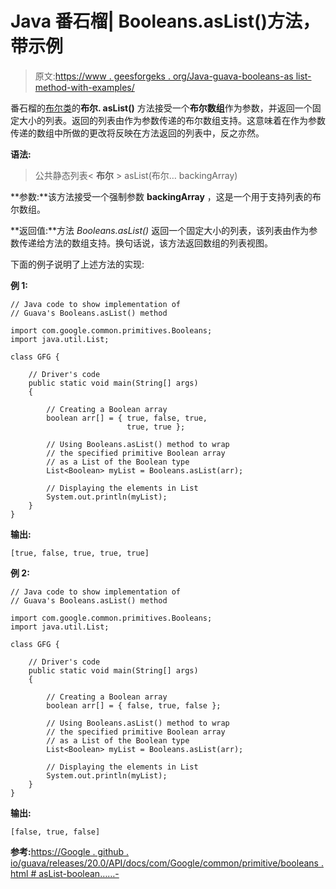 # Java 番石榴| Booleans.asList()方法，带示例

> 原文:[https://www . geesforgeks . org/Java-guava-booleans-as list-method-with-examples/](https://www.geeksforgeeks.org/java-guava-booleans-aslist-method-with-examples/)

番石榴的[布尔类](https://www.geeksforgeeks.org/booleans-class-guava-java/)的**布尔. asList()** 方法接受一个**布尔数组**作为参数，并返回一个固定大小的列表。返回的列表由作为参数传递的布尔数组支持。这意味着在作为参数传递的数组中所做的更改将反映在方法返回的列表中，反之亦然。

**语法:**

> 公共静态列表< **布尔** > asList(布尔… backingArray)

**参数:**该方法接受一个强制参数 **backingArray** ，这是一个用于支持列表的布尔数组。

**返回值:**方法 *Booleans.asList()* 返回一个固定大小的列表，该列表由作为参数传递给方法的数组支持。换句话说，该方法返回数组的列表视图。

下面的例子说明了上述方法的实现:

**例 1:**

```
// Java code to show implementation of
// Guava's Booleans.asList() method

import com.google.common.primitives.Booleans;
import java.util.List;

class GFG {

    // Driver's code
    public static void main(String[] args)
    {

        // Creating a Boolean array
        boolean arr[] = { true, false, true,
                          true, true };

        // Using Booleans.asList() method to wrap
        // the specified primitive Boolean array
        // as a List of the Boolean type
        List<Boolean> myList = Booleans.asList(arr);

        // Displaying the elements in List
        System.out.println(myList);
    }
}
```

**输出:**

```
[true, false, true, true, true]

```

**例 2:**

```
// Java code to show implementation of
// Guava's Booleans.asList() method

import com.google.common.primitives.Booleans;
import java.util.List;

class GFG {

    // Driver's code
    public static void main(String[] args)
    {

        // Creating a Boolean array
        boolean arr[] = { false, true, false };

        // Using Booleans.asList() method to wrap
        // the specified primitive Boolean array
        // as a List of the Boolean type
        List<Boolean> myList = Booleans.asList(arr);

        // Displaying the elements in List
        System.out.println(myList);
    }
}
```

**输出:**

```
[false, true, false]

```

**参考:**[https://Google . github . io/guava/releases/20.0/API/docs/com/Google/common/primitive/booleans . html # asList-boolean……-](https://google.github.io/guava/releases/20.0/api/docs/com/google/common/primitives/Booleans.html#asList-boolean...-)